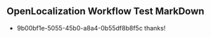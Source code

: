 ## OpenLocalization Workflow Test MarkDown
* 9b00bf1e-5055-45b0-a8a4-0b55df8b8f5c thanks!

<!--HONumber=Jul16_HO5-->


